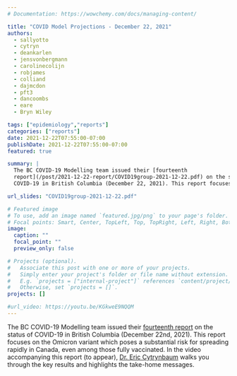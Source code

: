 ```yaml
---
# Documentation: https://wowchemy.com/docs/managing-content/

title: "COVID Model Projections - December 22, 2021"
authors:
  - sallyotto
  - cytryn
  - deankarlen
  - jensvonbergmann
  - carolinecolijn
  - robjames
  - colliand
  - dajmcdon
  - pft3
  - dancoombs
  - eare
  - Bryn Wiley

tags: ["epidemiology","reports"]
categories: ["reports"]
date: 2021-12-22T07:55:00-07:00
publishDate: 2021-12-22T07:55:00-07:00
featured: true

summary: |
  The BC COVID-19 Modelling team issued their [fourteenth
  report](/post/2021-12-22-report/COVID19group-2021-12-22.pdf) on the status of
  COVID-19 in British Columbia (December 22, 2021). This report focuses on the Omicron variant which poses a substantial risk for spreading rapidly in Canada, even among those fully vaccinated.

url_slides: "COVID19group-2021-12-22.pdf"

# Featured image
# To use, add an image named `featured.jpg/png` to your page's folder.
# Focal points: Smart, Center, TopLeft, Top, TopRight, Left, Right, BottomLeft, Bottom, BottomRight.
image:
  caption: ""
  focal_point: ""
  preview_only: false

# Projects (optional).
#   Associate this post with one or more of your projects.
#   Simply enter your project's folder or file name without extension.
#   E.g. `projects = ["internal-project"]` references `content/project/deep-learning/index.md`.
#   Otherwise, set `projects = []`.
projects: []

#url_video: https://youtu.be/KGkweE9NQQM
---
```

The BC COVID-19 Modelling team issued their [fourteenth
report](COVID19group-2021-12-22.pdf) on the status of COVID-19 in British Columbia
(December 22nd, 2021). This report focuses on the Omicron variant which poses a
substantial risk for spreading rapidly in Canada, even among those fully
vaccinated. In the video accompanying this report (to appear), [Dr. Eric
Cytrynbaum](/authors/cytryn/) walks you through the key results and highlights
the take-home messages.
